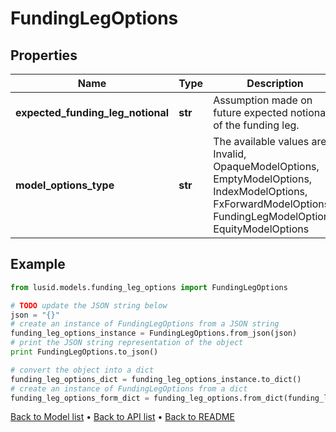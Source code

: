 # FundingLegOptions


## Properties
Name | Type | Description | Notes
------------ | ------------- | ------------- | -------------
**expected_funding_leg_notional** | **str** | Assumption made on future expected notional of the funding leg. | 
**model_options_type** | **str** | The available values are: Invalid, OpaqueModelOptions, EmptyModelOptions, IndexModelOptions, FxForwardModelOptions, FundingLegModelOptions, EquityModelOptions | 

## Example

```python
from lusid.models.funding_leg_options import FundingLegOptions

# TODO update the JSON string below
json = "{}"
# create an instance of FundingLegOptions from a JSON string
funding_leg_options_instance = FundingLegOptions.from_json(json)
# print the JSON string representation of the object
print FundingLegOptions.to_json()

# convert the object into a dict
funding_leg_options_dict = funding_leg_options_instance.to_dict()
# create an instance of FundingLegOptions from a dict
funding_leg_options_form_dict = funding_leg_options.from_dict(funding_leg_options_dict)
```
[Back to Model list](../README.md#documentation-for-models) &#8226; [Back to API list](../README.md#documentation-for-api-endpoints) &#8226; [Back to README](../README.md)


